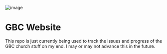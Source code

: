 ![image](https://user-images.githubusercontent.com/128663431/227094791-72506351-6aa1-4ef9-9b98-a3289f3d6f0a.png)


# GBC Website
This repo is just currently being used to track the issues and progress of the GBC church stuff on my end. I may or may not advance this in the future.

